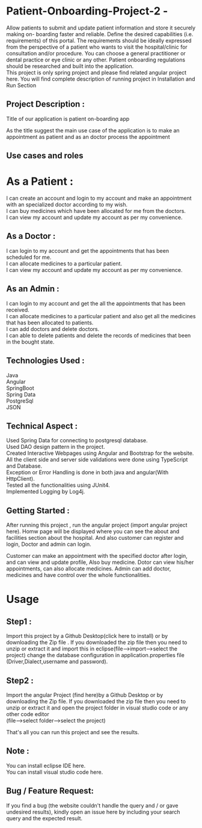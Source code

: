 # Patient-Onboarding-Project-2 -
Allow patients to submit and update patient information and store it securely making on- boarding faster and reliable. Define the desired capabilities (i.e. requirements) of this portal. The requirements should be ideally expressed from the perspective of a patient who wants to visit the hospital/clinic for consultation and/or procedure. You can choose a general practitioner or dental practice or eye clinic or any other. Patient onboarding regulations should be researched and built into the application.<br>
This project is only spring project and please find related angular project here. You will find complete description of running project in Installation and Run Section

## Project Description :
Title of our application is patient on-boarding app

As the title suggest the main use case of the application is to make an appointment as patient and as an doctor process the appointment

## Use cases and roles
# As a Patient :
I can create an account and login to my account and make an appointment with an specialized doctor according to my wish.<br>
I can buy medicines which have been allocated for me from the doctors.<br>
I can view my account and update my account as per my convenience.<br>
## As a Doctor :
I can login to my account and get the appointments that has been scheduled for me.<br>
I can allocate medicines to a particular patient.<br>
I can view my account and update my account as per my convenience.<br>
## As an Admin :
I can login to my account and get the all the appointments that has been received.<br>
I can allocate medicines to a particular patient and also get all the medicines that has been allocated to patients.<br>
I can add doctors and delete doctors.<br>
I can able to delete patients and delete the records of medicines that been in the bought state.<br>
## Technologies Used :
Java<br>
Angular<br>
SpringBoot<br>
Spring Data<br>
PostgreSql<br>
JSON<br>
## Technical Aspect :
Used Spring Data for connecting to postgresql database.<br>
Used DAO design pattern in the project.<br>
Created Interactive Webpages using Angular and Bootstrap for the website.<br>
All the client side and server side validations were done using TypeScript and Database.<br>
Exception or Error Handling is done in both java and angular(With HttpClient).<br>
Tested all the functionalities using JUnit4.<br>
Implemented Logging by Log4j.<br>
## Getting Started :
After running this project , run the angular project (import angular project here). Homw page will be displayed where you can see the about and facilities section about the hospital. And also customer can register and login, Doctor and admin can login.<br>

Customer can make an appointment with the specified doctor after login, and can view and update profile, Also buy medicine. Dotor can view his/her appointments, can also allocate medicines. Admin can add doctor, medicines and have control over the whole functionalities.<br>

# Usage
## Step1 :
Import this project by a Github Desktop(click here to install) or by downloading the Zip file . If you downloaded the zip file then you need to unzip or extract it and import this in eclipse(file-->import-->select the project) change the database configuration in application.properties file (Driver,Dialect,username and password).

## Step2 :
Import the angular Project (find here)by a Github Desktop or by downloading the Zip file. If you downloaded the zip file then you need to unzip or extract it and open the project folder in visual studio code or any other code editor<br>
(file-->select folder-->select the project)

That's all you can run this project and see the results.<br>

## Note :
You can install eclipse IDE here.<br>
You can install visual studio code here.<br>
## Bug / Feature Request:
If you find a bug (the website couldn't handle the query and / or gave undesired results), kindly open an issue here by including your search query and the expected result.<br>
